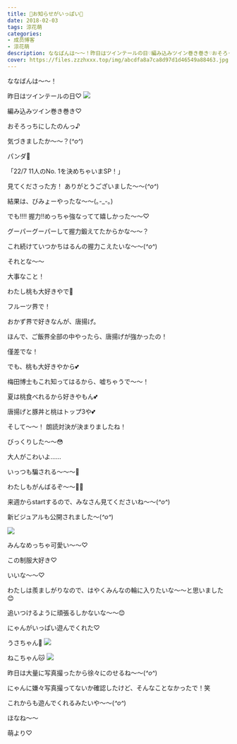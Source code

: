 ```yaml
---
title: 🔔お知らせがいっぱい🔔
date: 2018-02-03
tags: 涼花萌
categories: 
- 成员博客
- 涼花萌
description: ななばんは〜〜！昨日はツインテールの日♡編み込みツイン巻き巻き♡おそろっちにしたのんっ♪気づきましたか〜〜？(*^o^*)パンダ🐼...
cover: https://files.zzzhxxx.top/img/abcdfa8a7ca8d97d1d46549a88463.jpg 
---
```






ななばんは〜〜！




昨日はツインテールの日♡
![](https://files.zzzhxxx.top/img/abcdfa8a7ca8d97d1d46549a88463.jpg)






編み込みツイン巻き巻き♡


おそろっちにしたのんっ♪



気づきましたか〜〜？(*^o^*)








パンダ🐼











「22/7 11人のNo. 1を決めちゃいまSP！」




見てくださった方！
ありがとうございました〜〜(*^o^*)






結果は、びみょーやったな〜〜(｡-_-｡)





でも‼︎‼︎
握力‼︎めっちゃ強なってて嬉しかった〜〜♡




グーパーグーパーして握力鍛えてたからかな〜〜？



これ続けていつかちはるんの握力こえたいな〜〜(*^o^*)










それとな〜〜

大事なこと！



わたし桃も大好きやで🍑

フルーツ界で！





おかず界で好きなんが、唐揚げ。



ほんで、ご飯界全部の中やったら、唐揚げが強かったの！



僅差でな！




でも、桃も大好きやから💕



梅田博士もこれ知ってはるから、嘘ちゃうで〜〜！



夏は桃食べれるから好きやもん💕



唐揚げと豚丼と桃はトップ3や💕












そして〜〜！
朗読対決が決まりましたね！


びっくりした〜〜😳



大人がこわいよ……


いっつも騙される〜〜〜🙈



わたしもがんばるぞ〜〜💪🏻




来週からstartするので、みなさん見てくださいね〜〜(*^o^*)








新ビジュアルも公開されました〜(*^o^*)



![](https://files.zzzhxxx.top/img/abcdfa8a7ca8d97d1d46549a88463-01.jpg)








みんなめっちゃ可愛い〜〜♡




この制服大好き♡





いいな〜〜♡


わたしは羨ましがりなので、はやくみんなの輪に入りたいな〜〜と思いました😊


追いつけるように頑張るしかないな〜〜😊










にゃんがいっぱい遊んでくれた♡




うさちゃん🐰
![](https://files.zzzhxxx.top/img/abcdfa8a7ca8d97d1d46549a88463-02.jpg)






ねこちゃん🐱
![](https://files.zzzhxxx.top/img/abcdfa8a7ca8d97d1d46549a88463-03.jpg)






昨日は大量に写真撮ったから徐々にのせるね〜〜(*^o^*)




にゃんに嫌々写真撮ってないか確認したけど、そんなことなかったで！笑



これからも遊んでくれるみたいや〜〜(*^o^*)









ほなね〜〜



萌より♡


